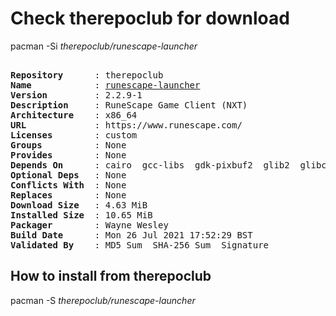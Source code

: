 # Check therepoclub for download

pacman -Si *therepoclub/runescape-launcher*

<div class="highlight"><pre class="highlight"><text>
<b>Repository</b>      : therepoclub
<b>Name</b>            : <a href="../../x86_64/runescape-launcher-2.2.10-1-x86_64.pkg.tar.zst">runescape-launcher</a>
<b>Version</b>         : 2.2.9-1
<b>Description</b>     : RuneScape Game Client (NXT)
<b>Architecture</b>    : x86_64
<b>URL</b>             : https://www.runescape.com/
<b>Licenses</b>        : custom
<b>Groups</b>          : None
<b>Provides</b>        : None
<b>Depends On</b>      : cairo  gcc-libs  gdk-pixbuf2  glib2  glibc  gtk2  libcap  libglvnd  libsm  libx11  libxxf86vm  openssl  pango  sdl2  zlib
<b>Optional Deps</b>   : None
<b>Conflicts With</b>  : None
<b>Replaces</b>        : None
<b>Download Size</b>   : 4.63 MiB
<b>Installed Size</b>  : 10.65 MiB
<b>Packager</b>        : Wayne Wesley <wayne6324@gmail.com>
<b>Build Date</b>      : Mon 26 Jul 2021 17:52:29 BST
<b>Validated By</b>    : MD5 Sum  SHA-256 Sum  Signature
</text></pre></div>

## How to install from therepoclub

pacman -S *therepoclub/runescape-launcher*
